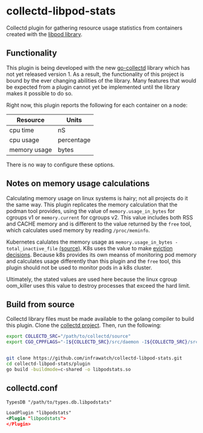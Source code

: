 # collectd-libpod-stats
Collectd plugin for gathering resource usage statistics from containers created with the [libpod library](https://github.com/containers/libpod). 

## Functionality
This plugin is being developed with the new [go-collectd](https://github.com/collectd/go-collectd) library which has not yet released version 1. As a result, the functionality of this project is bound by the ever changing abilities of the library. Many features that would be expected from a plugin cannot yet be implemented until the library makes it possible to do so.

Right now, this plugin reports the following for each container on a node:

Resource | Units
---------- | ----------
cpu time | nS
cpu usage | percentage
memory usage | bytes

There is no way to configure these options.

## Notes on memory usage calculations
Calculating memory usage on linux systems is hairy; not all projects do it the same way. This plugin replicates the memory calculation that the podman tool provides, using the value of `memory.usage_in_bytes` for cgroups v1 or `memory.current` for cgroups v2. This value includes both RSS and CACHE memory and is different to the value returned by the `free` tool, which calculates used memory by reading `/proc/meminfo`.

Kubernetes calulates the memory usage as `memory.usage_in_bytes - total_inactive_file` [(source)](https://github.com/kubernetes/kubernetes/blob/dde6e8e7465468c32642659cb708a5cc922add64/test/e2e/node/node_problem_detector.go#L242). K8s uses the value to make [eviction decisions](https://kubernetes.io/docs/tasks/administer-cluster/out-of-resource/#eviction-signals). Because k8s provides its own meanss of monitoring pod memory and calculates usage differently than this plugin and the `free` tool, this plugin should not be used to monitor pods in a k8s cluster.

Ultimately, the stated values are used here because the linux cgroup oom_killer uses this value to destroy processes that exceed the hard limit.

## Build from source

Collectd library files must be made available to the golang compiler to build this plugin. Clone the [collectd project](https://github.com/collectd/collectd).
Then, run the following:

```bash
export COLLECTD_SRC="/path/to/collectd/source"
export CGO_CPPFLAGS="-I${COLLECTD_SRC}/src/daemon -I${COLLECTD_SRC}/src"


git clone https://github.com/infrawatch/collectd-libpod-stats.git
cd collectd-libpod-stats/plugin
go build -buildmode=c-shared -o libpodstats.so
```

## collectd.conf

```xml
TypesDB "/path/to/types.db.libpodstats"

LoadPlugin "libpodstats"
<Plugin "libpodstats">
</Plugin>
```


